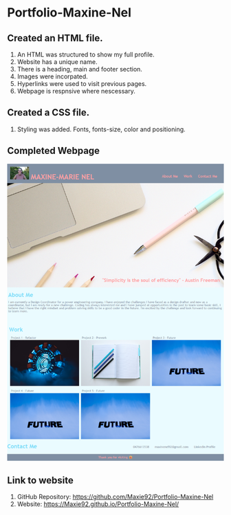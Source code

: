 # Portfolio-Maxine-Nel

## Created an HTML file.

1. An HTML was structured to show my full profile.
2. Website has a unique name.
3. There is a heading, main and footer section.
4. Images were incorpated.
5. Hyperlinks were used to visit previous pages.
6. Webpage is respnsive where nescessary.

## Created a CSS file.

1. Styling was added. Fonts, fonts-size, color and positioning.

## Completed Webpage

![alt text](./assets/images/profile-screenshot.png)

## Link to website

1. GitHub Repository: https://github.com/Maxie92/Portfolio-Maxine-Nel
2. Website: https://Maxie92.github.io/Portfolio-Maxine-Nel/

